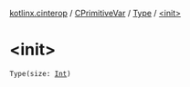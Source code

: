 [kotlinx.cinterop](../../index.md) / [CPrimitiveVar](../index.md) / [Type](index.md) / [&lt;init&gt;](./-init-.md)

# &lt;init&gt;

`Type(size: `[`Int`](https://kotlinlang.org/api/latest/jvm/stdlib/kotlin/-int/index.html)`)`